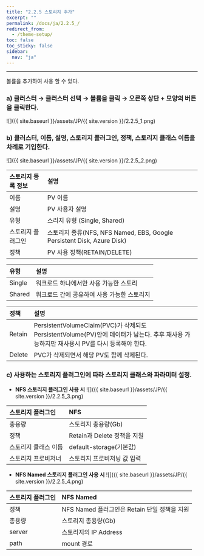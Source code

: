 ```yaml
---
title: "2.2.5 스토리지 추가"
excerpt: ""
permalink: /docs/ja/2.2.5_/
redirect_from:
  - /theme-setup/
toc: false
toc_sticky: false
sidebar:
  nav: "ja"
---
```


---
볼륨을 추가하여 사용 할 수 있다.

### a\) 클러스터 → 클러스터 선택 → 볼륨을 클릭 → 오른쪽 상단 + 모양의 버튼을 클릭한다.
![]({{ site.baseurl }}/assets/JP/{{ site.version }}/2.2.5_1.png)

### b\) 클러스터, 이름, 설명, 스토리지 플러그인, 정책, 스토리지 클래스 이름을 차례로 기입한다.
![]({{ site.baseurl }}/assets/JP/{{ site.version }}/2.2.5_2.png)

| **스토리지 등록 정보** | **설명** |
| :------------- | :----------------------------------------------------------------- |
| 이름             | PV 이름                                                              |
| 설명             | PV 사용자 설명                                                          |
| 유형             | 스리지 유형 (Single, Shared)                                            |
| 스토리지 플러그인 | 스토리지 종류\(NFS, NFS Named, EBS, Google Persistent Disk, Azure Disk\) |
| 정책             | PV 사용 정책\(RETAIN/DELETE\)                                          |

| **유형** | **설명**                   |
| :----- | :----------------------- |
| Single | 워크로드 하나에서만 사용 가능한 스토리    |
| Shared | 워크로드 간에 공유하여 사용 가능한 스토리지 |

| **정책** | **설명** |
| :----- | :------------------------------------------------------------------------------------------------------ |
| Retain | PersistentVolumeClaim\(PVC\)가 삭제되도 PersistentVolume\(PV\)안에 데이터가 남는다. 추후 재사용 가능하지만 재사용시 PV를 다시 등록해야 한다. |
| Delete | PVC가 삭제되면서 해당 PV도 함께 삭제된다. |


### c\) 사용하는 스토리지 플러그인에 따라 스토리지 클래스와 파라미터 설정.

* **NFS 스토리지 플러그인 사용 시**
![]({{ site.baseurl }}/assets/JP/{{ site.version }}/2.2.5_3.png)

| 스토리지 플러그인   | **NFS** |
| :---------- | :--------------------- |
| 총용량         | 스토리지 총용량(Gb)           |
| 정책          | Retain과 Delete 정책을 지원  |
| 스토리지 클래스 이름 | default-storage\(기본값\) |
| 스토리지 프로비저너  | 스토리지 프로비저닝 값 입력        |

* **NFS Named 스토리지 플러그인 사용 시**
![]({{ site.baseurl }}/assets/JP/{{ site.version }}/2.2.5_4.png)

| 스토리지 플러그인 | **NFS** Named                    |
| :-------- | :------------------------------- |
| 정책        | NFS Named 플러그인은 Retain 단일 정책을 지원 |
| 총용량       | 스토리지 총용량(Gb)                     |
| server    | 스토리지의 IP Address                 |
| path      | mount 경로                         |
